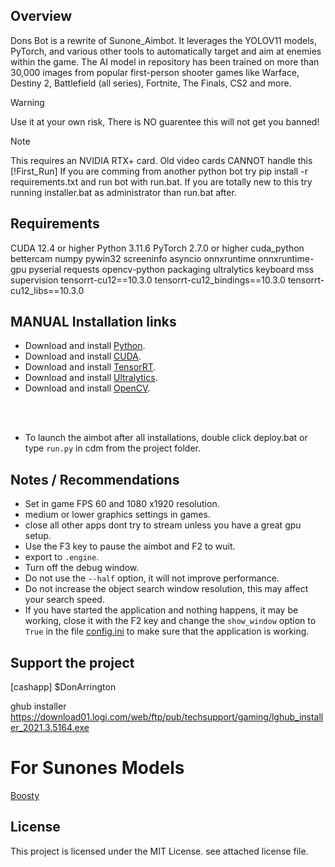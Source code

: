 
## Overview
Dons Bot is a rewrite of Sunone_Aimbot. It leverages the YOLOV11 models, PyTorch, and various other tools to automatically target and aim at enemies within the game. The AI model in repository has been trained on more than 30,000 images from popular first-person shooter games like Warface, Destiny 2, Battlefield (all series), Fortnite, The Finals, CS2 and more.
> [!WARNING]
> Use it at your own risk, There is NO guarentee this will not get you banned!

> [!NOTE]
> This requires an NVIDIA RTX+ card. Old video cards CANNOT handle this
> [!First_Run]
> If you are comming from another python bot try pip install -r requirements.txt and run bot with run.bat.
> If you are totally new to this try running installer.bat as administrator than run.bat after.


## Requirements
  CUDA 12.4 or higher
  Python 3.11.6
  PyTorch 2.7.0 or higher
  cuda_python
  bettercam
  numpy
  pywin32
  screeninfo
  asyncio
  onnxruntime
  onnxruntime-gpu
  pyserial
  requests
  opencv-python
  packaging
  ultralytics
  keyboard
  mss
  supervision
  tensorrt-cu12==10.3.0
  tensorrt-cu12_bindings==10.3.0
  tensorrt-cu12_libs==10.3.0


## MANUAL Installation links
- Download and install [Python](https://www.python.org/downloads/).
- Download and install [CUDA](https://developer.nvidia.com/cuda-toolkit).
- Download and install [TensorRT](https://developer.nvidia.com/tensorrt).
- Download and install [Ultralytics](https://github.com/ultralytics/yolov5).
- Download and install [OpenCV](https://pypi.org/project/opencv-python/).

<br></br>
- To launch the aimbot after all installations, double click deploy.bat or type `run.py` in cdm from the project folder.



## Notes / Recommendations
- Set in game FPS 60 and 1080 x1920 resolution.
- medium or lower graphics settings in games.
- close all other apps dont try to stream unless you have a great gpu setup.
- Use the F3 key to pause the aimbot and F2 to wuit.
- export to `.engine`.
- Turn off the debug window.
- Do not use the `--half` option, it will not improve performance.
- Do not increase the object search window resolution, this may affect your search speed.
- If you have started the application and nothing happens, it may be working, close it with the F2 key and change the `show_window` option to `True` in the file [config.ini](https://github.com/SunOner/sunone_aimbot/blob/main/config.ini) to make sure that the application is working.

## Support the project
[cashapp] $DonArrington

ghub installer https://download01.logi.com/web/ftp/pub/techsupport/gaming/lghub_installer_2021.3.5164.exe


# For Sunones Models
[Boosty](https://boosty.to/sunone)

## License
This project is licensed under the MIT License. see attached license file.
